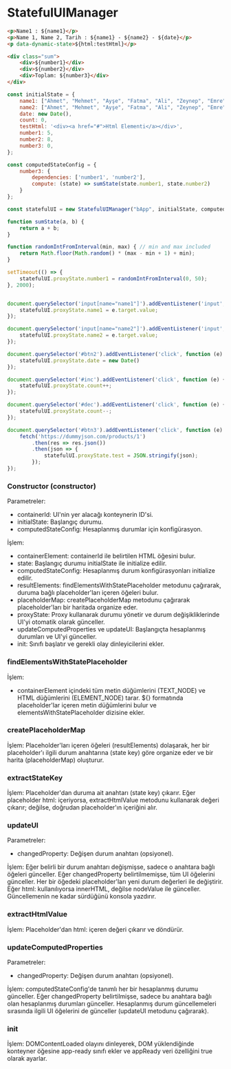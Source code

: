 
# StatefulUIManager

```html
<p>Name1 : ${name1}</p>
<p>Name 1, Name 2, Tarih : ${name1} - ${name2} - ${date}</p>
<p data-dynamic-state>${html:testHtml}</p>

<div class="sum">
    <div>${number1}</div>
    <div>${number2}</div>
    <div>Toplam: ${number3}</div>
</div>
```

```javascript
const initialState = {
    name1: ["Ahmet", "Mehmet", "Ayşe", "Fatma", "Ali", "Zeynep", "Emre", "Ceren", "Can", "Elif"][Math.floor(Math.random() * 10)],
    name2: ["Ahmet", "Mehmet", "Ayşe", "Fatma", "Ali", "Zeynep", "Emre", "Ceren", "Can", "Elif"][Math.floor(Math.random() * 10)],
    date: new Date(),
    count: 0,
    testHtml: '<div><a href="#">Html Elementi</a></div>',
    number1: 5,
    number2: 8,
    number3: 0,
};

const computedStateConfig = {
    number3: {
        dependencies: ['number1', 'number2'],
        compute: (state) => sumState(state.number1, state.number2)
    }
};

const statefulUI = new StatefulUIManager("bApp", initialState, computedStateConfig);

function sumState(a, b) {
    return a + b;
}

function randomIntFromInterval(min, max) { // min and max included 
    return Math.floor(Math.random() * (max - min + 1) + min);
}

setTimeout(() => {
    statefulUI.proxyState.number1 = randomIntFromInterval(0, 50);
}, 2000);


document.querySelector('input[name="name1"]').addEventListener('input', function (e) {
    statefulUI.proxyState.name1 = e.target.value;
});

document.querySelector('input[name="name2"]').addEventListener('input', function (e) {
    statefulUI.proxyState.name2 = e.target.value;
});

document.querySelector('#btn2').addEventListener('click', function (e) {
    statefulUI.proxyState.date = new Date()
});

document.querySelector('#inc').addEventListener('click', function (e) {
    statefulUI.proxyState.count++;
});

document.querySelector('#dec').addEventListener('click', function (e) {
    statefulUI.proxyState.count--;
});

document.querySelector('#btn3').addEventListener('click', function (e) {
    fetch('https://dummyjson.com/products/1')
        .then(res => res.json())
        .then(json => {
            statefulUI.proxyState.test = JSON.stringify(json);
        });
});
```

### Constructor (constructor)
Parametreler:

- containerId: UI'nin yer alacağı konteynerin ID'si.
- initialState: Başlangıç durumu.
- computedStateConfig: Hesaplanmış durumlar için konfigürasyon.

İşlem:

- containerElement: containerId ile belirtilen HTML öğesini bulur.
- state: Başlangıç durumu initialState ile initialize edilir.
- computedStateConfig: Hesaplanmış durum konfigürasyonları initialize edilir.
- resultElements: findElementsWithStatePlaceholder metodunu çağırarak, duruma bağlı placeholder'ları içeren öğeleri bulur.
- placeholderMap: createPlaceholderMap metodunu çağırarak placeholder'ları bir haritada organize eder.
- proxyState: Proxy kullanarak durumu yönetir ve durum değişikliklerinde UI'yi otomatik olarak günceller.
- updateComputedProperties ve updateUI: Başlangıçta hesaplanmış durumları ve UI'yi günceller.
- init: Sınıfı başlatır ve gerekli olay dinleyicilerini ekler.

### findElementsWithStatePlaceholder
İşlem:
- containerElement içindeki tüm metin düğümlerini (TEXT_NODE) ve HTML düğümlerini (ELEMENT_NODE) tarar.
${} formatında placeholder'lar içeren metin düğümlerini bulur ve elementsWithStatePlaceholder dizisine ekler.

### createPlaceholderMap
İşlem:
Placeholder'ları içeren öğeleri (resultElements) dolaşarak, her bir placeholder'ı ilgili durum anahtarına (state key) göre organize eder ve bir harita (placeholderMap) oluşturur.

### extractStateKey
İşlem:
Placeholder'dan duruma ait anahtarı (state key) çıkarır. Eğer placeholder html: içeriyorsa, extractHtmlValue metodunu kullanarak değeri çıkarır; değilse, doğrudan placeholder'ın içeriğini alır.

### updateUI
Parametreler:
- changedProperty: Değişen durum anahtarı (opsiyonel).

İşlem:
Eğer belirli bir durum anahtarı değişmişse, sadece o anahtara bağlı öğeleri günceller.
Eğer changedProperty belirtilmemişse, tüm UI öğelerini günceller.
Her bir öğedeki placeholder'ları yeni durum değerleri ile değiştirir. Eğer html: kullanılıyorsa innerHTML, değilse nodeValue ile günceller.
Güncellemenin ne kadar sürdüğünü konsola yazdırır.

### extractHtmlValue
İşlem:
Placeholder'dan html: içeren değeri çıkarır ve döndürür.

### updateComputedProperties
Parametreler:
- changedProperty: Değişen durum anahtarı (opsiyonel).

İşlem:
computedStateConfig'de tanımlı her bir hesaplanmış durumu günceller. Eğer changedProperty belirtilmişse, sadece bu anahtara bağlı olan hesaplanmış durumları günceller.
Hesaplanmış durum güncellemeleri sırasında ilgili UI öğelerini de günceller (updateUI metodunu çağırarak).

### init
İşlem:
DOMContentLoaded olayını dinleyerek, DOM yüklendiğinde konteyner öğesine app-ready sınıfı ekler ve appReady veri özelliğini true olarak ayarlar.
